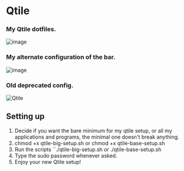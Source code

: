 # Qtile
### My Qtile dotfiles.

![image](https://user-images.githubusercontent.com/72144072/145614144-40081354-e999-4b40-a8e1-bf9561a6c99e.png)


### My alternate configuration of the bar.
![image](https://user-images.githubusercontent.com/72144072/145613683-0b9e325d-71b8-4480-bbd5-3e9970df4d7e.png)

### Old deprecated config.
![Qtile](https://user-images.githubusercontent.com/72144072/139215711-ee601367-baa0-4c1a-91e6-10a095c83d77.png)


## Setting up 

1. Decide if you want the bare minimum for my qtile setup, or all my applications and programs, the minimal one doesn't break anything.
2. chmod +x qtile-big-setup.sh or chmod +x qtile-base-setup.sh
3. Run the scripts ``./qtile-big-setup.sh or ./qtile-base-setup.sh
4. Type the sudo password whenever asked.
5. Enjoy your new Qtile setup!
